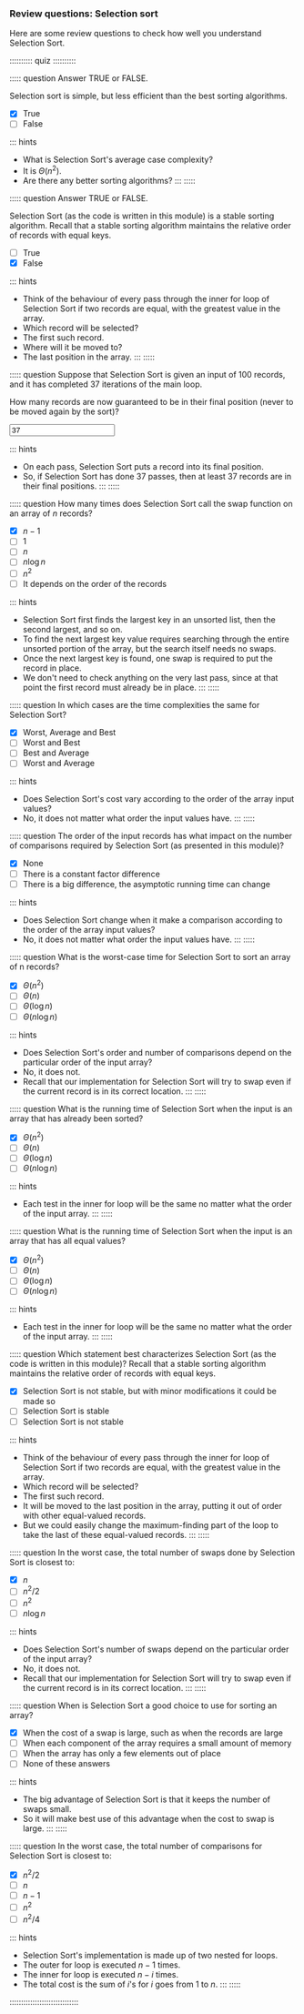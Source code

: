 
### Review questions: Selection sort

Here are some review questions to check how well you understand
Selection Sort.


:::::::::: quiz ::::::::::

::::: question
Answer TRUE or FALSE.

Selection sort is simple, but less efficient than the best sorting algorithms.

- [x] True
- [ ] False

::: hints
- What is Selection Sort's average case complexity?
- It is $\Theta(n^2)$.
- Are there any better sorting algorithms?
:::
:::::

::::: question
Answer TRUE or FALSE.

Selection Sort (as the code is written in this module) 
is a stable sorting algorithm. Recall that a stable sorting
algorithm maintains the relative order of records with equal keys.

- [ ] True
- [x] False

::: hints
- Think of the behaviour of every pass through the inner
for loop of Selection Sort if two records are equal, with
the greatest value in the array.
- Which record will be selected?
- The first such record.
- Where will it be moved to?
- The last position in the array.
:::
:::::

::::: question
Suppose that Selection Sort is given an input of 100 records, 
and it has completed 37 iterations of the main loop.

How many records are now guaranteed to be in their final
position (never to be moved again by the sort)?

<input type="text" value="37"/>

::: hints
- On each pass, Selection Sort puts a record into its final position.
- So, if Selection Sort has done 37 passes, then at least 37 records are in their final positions.
:::
:::::

::::: question
How many times does Selection Sort call the swap function on an array of $n$ records?

- [x] $n-1$
- [ ] $1$
- [ ] $n$
- [ ] $n \log n$
- [ ] $n^2$
- [ ] It depends on the order of the records

::: hints
- Selection Sort first finds the largest key in an
unsorted list, then the second largest, and so on.
- To find the next largest key value requires searching
through the entire unsorted portion of the array, but the
search itself needs no swaps.
- Once the next largest key is found, one swap is
required to put the record in place.
- We don't need to check anything on the very last pass,
since at that point the first record
must already be in place.
:::
:::::

::::: question
In which cases are the time complexities the same for Selection Sort?

- [x] Worst, Average and Best
- [ ] Worst and Best
- [ ] Best and Average
- [ ] Worst and Average

::: hints
- Does Selection Sort's cost vary according to the order of the array input values?
- No, it does not matter what order the input values have.
:::
:::::

::::: question
The order of the input records has what
impact on the number of comparisons required by Selection Sort
(as presented in this module)?

- [x] None
- [ ] There is a constant factor difference
- [ ] There is a big difference, the asymptotic running time can change

::: hints
- Does Selection Sort change when it make a comparison according to the order of the array input values?
- No, it does not matter what order the input values have.
:::
:::::

::::: question
What is the worst-case time for Selection Sort to sort an array of n records?

- [x] $\Theta(n^2)$
- [ ] $\Theta(n)$
- [ ] $\Theta(\log n)$
- [ ] $\Theta(n \log n)$

::: hints
- Does Selection Sort's order and number of comparisons depend on the particular order of the input array?
- No, it does not.
- Recall that our implementation for Selection Sort will
try to swap even if the current record is in its correct location.
:::
:::::

::::: question
What is the running time of Selection Sort
when the input is an array that has already been sorted?

- [x] $\Theta(n^2)$
- [ ] $\Theta(n)$
- [ ] $\Theta(\log n)$
- [ ] $\Theta(n \log n)$

::: hints
- Each test in the inner for loop will be the same no
matter what the order of the input array.
:::
:::::

::::: question
What is the running time of Selection Sort
when the input is an array that has all equal values?

- [x] $\Theta(n^2)$
- [ ] $\Theta(n)$
- [ ] $\Theta(\log n)$
- [ ] $\Theta(n \log n)$

::: hints
- Each test in the inner for loop will be the same no
matter what the order of the input array.
:::
:::::

::::: question
Which statement best characterizes
Selection Sort (as the code is written in this module)?
Recall that a stable sorting algorithm maintains the relative
order of records with equal keys.

- [x] Selection Sort is not stable, but with
minor modifications it could be made so
- [ ] Selection Sort is stable
- [ ] Selection Sort is not stable

::: hints
- Think of the behaviour of every pass through the inner
for loop of Selection Sort if two records are equal, with
the greatest value in the array.
- Which record will be selected?
- The first such record.
- It will be moved to the last position in the array, putting
it out of order with other equal-valued records.
- But we could easily change the maximum-finding part of the
loop to take the last of these equal-valued records.
:::
:::::

::::: question
In the worst case, the total number of swaps done by Selection Sort is closest to:

- [x] $n$
- [ ] $n^2/2$
- [ ] $n^2$
- [ ] $n \log n$

::: hints
- Does Selection Sort's number of swaps depend on the particular order of the input array?
- No, it does not.
- Recall that our implementation for Selection Sort will
try to swap even if the current record is in its correct location.
:::
:::::

::::: question
When is Selection Sort a good choice to use for sorting an array?

- [x] When the cost of a swap is large, such as when the records are large
- [ ] When each component of the array requires a small amount of memory
- [ ] When the array has only a few elements out of place
- [ ] None of these answers

::: hints
- The big advantage of Selection Sort is that it keeps the number of swaps small.
- So it will make best use of this advantage when the cost to swap is large.
:::
:::::

::::: question
In the worst case, the total number of comparisons for Selection Sort is closest to:

- [x] $n^2/2$
- [ ] $n$
- [ ] $n-1$
- [ ] $n^2$
- [ ] $n^2/4$

::: hints
- Selection Sort's implementation is made up of two nested for loops.
- The outer for loop is executed $n-1$ times.
- The inner for loop is executed $n-i$ times.
- The total cost is the sum of $i$'s for $i$ goes from 1 to $n$.
:::
:::::

::::::::::::::::::::::::::::::

